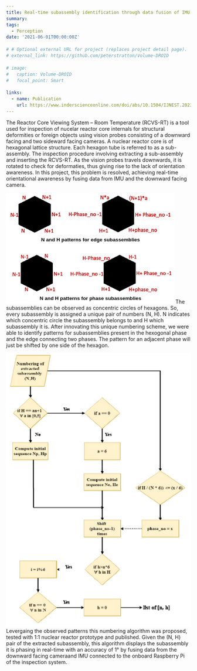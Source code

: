 ```yaml
---
title: Real-time subassembly identification through data fusion of IMU and camera for an nuclear reactor core inspection system
summary: 
tags:
  - Perception
date: '2021-06-01T00:00:00Z'

# # Optional external URL for project (replaces project detail page).
# external_link: https://github.com/peterstratton/Volume-DROID

# image:
#   caption: Volume-DROID
#   focal_point: Smart

links:
  - name: Publication
    url: https://www.inderscienceonline.com/doi/abs/10.1504/IJNEST.2023.132651
---
```


The Reactor Core Viewing System – Room Temperature (RCVS-RT) is a tool used for inspection of nucelar reactor core internals for structural deformities or foreign objects using vision probes consisting of a downward facing and two sideward facing cameras. A nuclear reactor core is of hexagonal lattice structure. Each hexagon tube is referred to as a sub-assembly. The inspection procedure involving extracting a sub-assembly and inserting the RCVS-RT. As the vision probes travels downwards, it is rotated to check for deformaties, thus giving rise to the lack of orientation awareness. In this project, this problem is resolved, achieving real-time orientational awareness by fusing data from IMU and the downward facing camera.

![screen render text](phaseEdgePattern.png)
The subassemblies can be observed as concentric circles of hexagons. So, every subassembly is assigned a unique pair of numbers (N, H). N indicates which concentric circle the subassembly belongs to and H which subassembly it is. After innovating this unique numbering scheme, we were able to identify patterns for subassemblies present in the hexogonal phase and the edge connecting two phases. The pattern for an adjacent phase will just be shifted by one side of the hexagon.

![screen render text](numberingAlgo.png "Numbering Algorithm")
Levergaing the observed patterns this numbering algorithm was proposed, tested with 1:1 nuclear reactor prototype and published. Given the (N, H) pair of the extracted subassembly, this algorithm displays the subassembly it is phasing in real-time with an accuracy of 1° by fusing data from the downward facing cameraand IMU connected to the onboard Raspberry Pi of the inspection system. 
